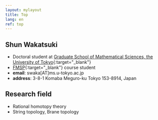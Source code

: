 ```yaml
---
layout: mylayout
title: Top
lang: en
ref: top
---
```


## Shun Wakatsuki
- Doctoral student at
  [Graduate School of Mathematical Sciences, the University of Tokyo](http://www.ms.u-tokyo.ac.jp/index.html){:target="_blank"}
- [FMSP](http://fmsp.ms.u-tokyo.ac.jp/index_e.html){:target="_blank"}
  course student
- **email**: swaka[AT]ms.u-tokyo.ac.jp
- **address**: 3-8-1 Komaba Meguro-ku Tokyo 153-8914, Japan

## Research field
- Rational homotopy theory
- String topology, Brane topology
